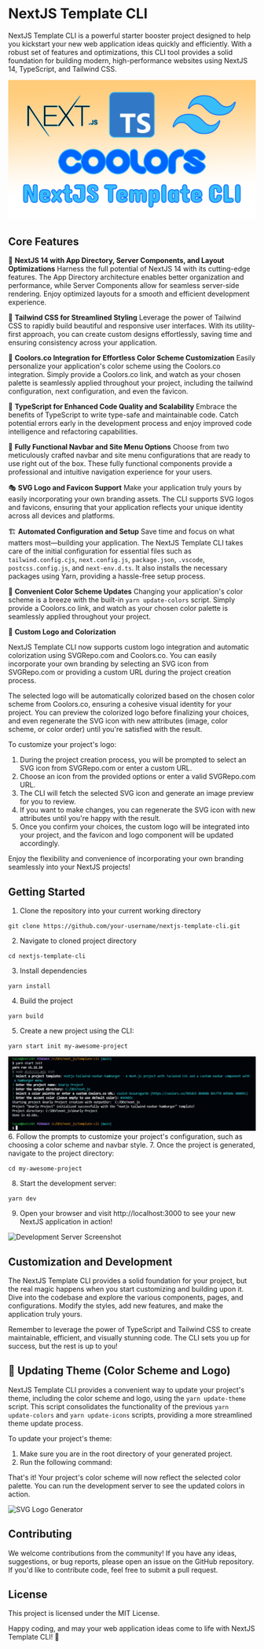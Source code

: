 # NextJS Template CLI

NextJS Template CLI is a powerful starter booster project designed to help you kickstart your new web application ideas quickly and efficiently. With a robust set of features and optimizations, this CLI tool provides a solid foundation for building modern, high-performance websites using NextJS 14, TypeScript, and Tailwind CSS.

![NextJs Template CLI Banner](assets/next_ts_tailwind_coolors_template_cli.png)

## Core Features

🚀 **NextJS 14 with App Directory, Server Components, and Layout Optimizations**
Harness the full potential of NextJS 14 with its cutting-edge features. The App Directory architecture enables better organization and performance, while Server Components allow for seamless server-side rendering. Enjoy optimized layouts for a smooth and efficient development experience.

🎨 **Tailwind CSS for Streamlined Styling**
Leverage the power of Tailwind CSS to rapidly build beautiful and responsive user interfaces. With its utility-first approach, you can create custom designs effortlessly, saving time and ensuring consistency across your application.

🌈 **Coolors.co Integration for Effortless Color Scheme Customization**
Easily personalize your application's color scheme using the Coolors.co integration. Simply provide a Coolors.co link, and watch as your chosen palette is seamlessly applied throughout your project, including the tailwind configuration, next configuration, and even the favicon.

🧩 **TypeScript for Enhanced Code Quality and Scalability**
Embrace the benefits of TypeScript to write type-safe and maintainable code. Catch potential errors early in the development process and enjoy improved code intelligence and refactoring capabilities.

🍬 **Fully Functional Navbar and Site Menu Options**
Choose from two meticulously crafted navbar and site menu configurations that are ready to use right out of the box. These fully functional components provide a professional and intuitive navigation experience for your users.

🎭 **SVG Logo and Favicon Support**
Make your application truly yours by easily incorporating your own branding assets. The CLI supports SVG logos and favicons, ensuring that your application reflects your unique identity across all devices and platforms.

🏗️ **Automated Configuration and Setup**
Save time and focus on what matters most—building your application. The NextJS Template CLI takes care of the initial configuration for essential files such as `tailwind.config.cjs`, `next.config.js`, `package.json`, `.vscode`, `postcss.config.js`, and `next-env.d.ts`. It also installs the necessary packages using Yarn, providing a hassle-free setup process.

🎨 **Convenient Color Scheme Updates**
Changing your application's color scheme is a breeze with the built-in `yarn update-colors` script. Simply provide a Coolors.co link, and watch as your chosen color palette is seamlessly applied throughout your project.

🎨 **Custom Logo and Colorization**

NextJS Template CLI now supports custom logo integration and automatic colorization using SVGRepo.com and Coolors.co. You can easily incorporate your own branding by selecting an SVG icon from SVGRepo.com or providing a custom URL during the project creation process.

The selected logo will be automatically colorized based on the chosen color scheme from Coolors.co, ensuring a cohesive visual identity for your project. You can preview the colorized logo before finalizing your choices, and even regenerate the SVG icon with new attributes (image, color scheme, or color order) until you're satisfied with the result.

To customize your project's logo:

1. During the project creation process, you will be prompted to select an SVG icon from SVGRepo.com or enter a custom URL.
2. Choose an icon from the provided options or enter a valid SVGRepo.com URL.
3. The CLI will fetch the selected SVG icon and generate an image preview for you to review.
4. If you want to make changes, you can regenerate the SVG icon with new attributes until you're happy with the result.
5. Once you confirm your choices, the custom logo will be integrated into your project, and the favicon and logo component will be updated accordingly.

Enjoy the flexibility and convenience of incorporating your own branding seamlessly into your NextJS projects!

## Getting Started

1. Clone the repository into your current working directory

```
git clone https://github.com/your-username/nextjs-template-cli.git
```

2. Navigate to cloned project directory

```
cd nextjs-template-cli
```

3. Install dependencies

```
yarn install
```

4. Build the project

```
yarn build
```

5. Create a new project using the CLI:

```
yarn start init my-awesome-project
```

![CLI Inquirer Questions](assets/template_cli_screenshot.png) 6. Follow the prompts to customize your project's configuration, such as choosing a color scheme and navbar style. 7. Once the project is generated, navigate to the project directory:

```
cd my-awesome-project
```

8. Start the development server:

```
yarn dev
```

9. Open your browser and visit http://localhost:3000 to see your new NextJS application in action!

![Development Server Screenshot](assets/template-cli-reel.gif)

## Customization and Development

The NextJS Template CLI provides a solid foundation for your project, but the real magic happens when you start customizing and building upon it. Dive into the codebase and explore the various components, pages, and configurations. Modify the styles, add new features, and make the application truly yours.

Remember to leverage the power of TypeScript and Tailwind CSS to create maintainable, efficient, and visually stunning code. The CLI sets you up for success, but the rest is up to you!

## 🎨 Updating Theme (Color Scheme and Logo)

NextJS Template CLI provides a convenient way to update your project's theme, including the color scheme and logo, using the `yarn update-theme` script. This script consolidates the functionality of the previous `yarn update-colors` and `yarn update-icons` scripts, providing a more streamlined theme update process.

To update your project's theme:

1. Make sure you are in the root directory of your generated project.
2. Run the following command:

That's it! Your project's color scheme will now reflect the selected color palette. You can run the development server to see the updated colors in action.

![SVG Logo Generator](assets/svg_logo_generator.gif)

## Contributing

We welcome contributions from the community! If you have any ideas, suggestions, or bug reports, please open an issue on the GitHub repository. If you'd like to contribute code, feel free to submit a pull request.

## License

This project is licensed under the MIT License.

Happy coding, and may your web application ideas come to life with NextJS Template CLI! 🌟
